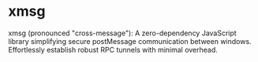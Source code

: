 # xmsg
xmsg (pronounced "cross-message"): A zero-dependency JavaScript library simplifying secure postMessage communication between windows. Effortlessly establish robust RPC tunnels with minimal overhead.
